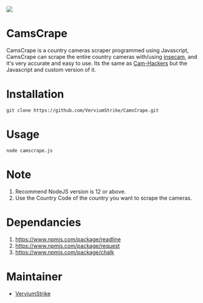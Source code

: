 ![](https://github.com/VerviumStrike/CamsCrape/blob/main/camscrape.PNG?raw=true)
# CamsCrape
CamsCrape is a country cameras scraper programmed using Javascript, CamsCrape can scrape the entire country cameras with/using [insecam](https://www.insecam.org/), and it's very accurate and easy to use. Its the same as [Cam-Hackers](https://github.com/AngelSecurityTeam/Cam-Hackers) but the Javascript and custom version of it.

# Installation

    git clone https://github.com/VerviumStrike/CamsCrape.git

# Usage

    node camscrape.js

# Note

 1. Recommend NodeJS version is 12 or above.
 2. Use the Country Code of the country you want to scrape the cameras.

# Dependancies

 1. https://www.npmjs.com/package/readline
 2. https://www.npmjs.com/package/request
 3. https://www.npmjs.com/package/chalk

# Maintainer

 - [VerviumStrike](https://github.com/VerviumStrike)
